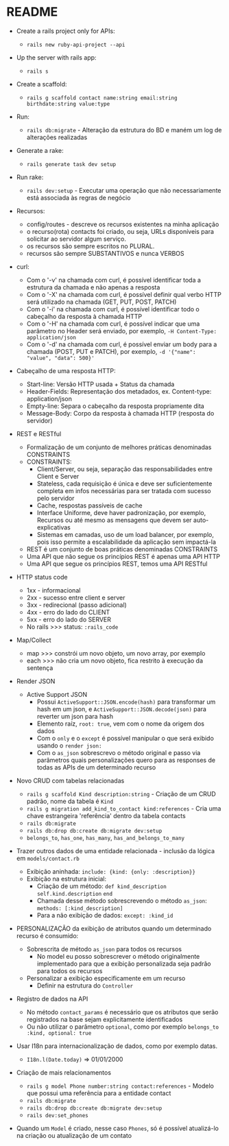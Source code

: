 # README

- Create a rails project only for APIs:
    - `rails new ruby-api-project --api`

- Up the server with rails app:
    - `rails s`

- Create a scaffold:
    - `rails g scaffold contact name:string email:string birthdate:string value:type`

- Run:
    - `rails db:migrate` - Alteração da estrutura do BD e maném um log de alterações realizadas

- Generate a rake:
    - `rails generate task dev setup`

- Run rake:
    - `rails dev:setup` - Executar uma operação que não necessariamente está associada às regras de negócio

- Recursos:
    - config/routes - descreve os recursos existentes na minha aplicação
    - o recurso(rota) contacts foi criado, ou seja, URLs disponíveis para solicitar ao servidor algum serviço.
    - os recursos são sempre escritos no PLURAL.
    - recursos são sempre SUBSTANTIVOS e nunca VERBOS

- curl:
    - Com o '-v' na chamada com curl, é possível identificar toda a estrutura da chamada e não apenas a resposta
    - Com o '-X' na chamada com curl, é possível definir qual verbo HTTP será utilizado na chamada (GET, PUT, POST, PATCH)
    - Com o '-i' na chamada com curl, é possível identificar todo o cabeçalho da resposta à chamada HTTP
    - Com o '-H' na chamada com curl, é possível indicar que uma parâmetro no Header será enviado, por exemplo, `-H Content-Type: application/json`
    - Com o '-d' na chamada com curl, é possível enviar um body para a chamada (POST, PUT e PATCH), por exemplo, `-d '{"name": "value", "data": 500}'`
        
- Cabeçalho de uma resposta HTTP:
    - Start-line: Versão HTTP usada + Status da chamada
    - Header-Fields: Representação dos metadados, ex. Content-type: application/json
    - Empty-line: Separa o cabeçalho da resposta propriamente dita
    - Message-Body: Corpo da resposta à chamada HTTP (resposta do servidor)

- REST e RESTful
    - Formalização de um conjunto de melhores práticas denominadas CONSTRAINTS
    - CONSTRAINTS:
        - Client/Server, ou seja, separação das responsabilidades entre Client e Server
        - Stateless, cada requisição é única e deve ser suficientemente completa em infos necessárias para ser tratada com sucesso pelo servidor
        - Cache, respostas passíveis de cache
        - Interface Uniforme, deve haver padronização, por exemplo, Recursos ou até mesmo as mensagens que devem ser auto-explicativas
        - Sistemas em camadas, uso de um load balancer, por exemplo, pois isso permite a escalabilidade da aplicação sem impactá-la
    - REST é um conjunto de boas práticas denominadas CONSTRAINTS
    - Uma API que não segue os princípios REST é apenas uma API HTTP
    - Uma API que segue os princípios REST, temos uma API RESTful

- HTTP status code
    - 1xx - informacional
    - 2xx - sucesso entre client e server
    - 3xx - redirecional (passo adicional)
    - 4xx - erro do lado do CLIENT
    - 5xx - erro do lado do SERVER
    - No rails >>> status: `:rails_code`

- Map/Collect
    - map >>> constrói um novo objeto, um novo array, por exemplo
    - each >>> não cria um novo objeto, fica restrito à execução da sentença

- Render JSON
    - Active Support JSON
        - Possui `ActiveSupport::JSON.encode(hash)` para transformar um hash em um json, e `ActiveSupport::JSON.decode(json)` para reverter um json para hash
        - Elemento raíz, `root: true`, vem com o nome da origem dos dados
        - Com o `only` e o `except` é possível manipular o que será exibido usando o `render json:`
        - Com o `as_json` sobrescrevo o método original e passo via parâmetros quais personalizações quero para as responses de todas as APIs de um determinado recurso

- Novo CRUD com tabelas relacionadas
    - `rails g scaffold Kind description:string` - Criação de um CRUD padrão, nome da tabela é `Kind`
    - `rails g migration add_kind_to_contact kind:references` - Cria uma chave estrangeira 'referência' dentro da tabela contacts
    - `rails db:migrate`
    - `rails db:drop db:create db:migrate dev:setup`
    - `belongs_to`, `has_one`, `has_many`, `has_and_belongs_to_many`

- Trazer outros dados de uma entidade relacionada - inclusão da lógica em `models/contact.rb`
    - Exibição aninhada: `include: {kind: {only: :description}}`
    - Exibição na estrutura inicial:
        - Criação de um método:
            `def kind_description`
                `self.kind.description`
            `end`
        - Chamada desse método sobrescrevendo o método `as_json`:
            `methods: [:kind_description]`
        - Para a não exibição de dados:
            `except: :kind_id`

- PERSONALIZAÇÃO da exibição de atributos quando um determinado recurso é consumido:
    - Sobrescrita de método `as_json` para todos os recursos
        - No model eu posso sobrescrever o método originalmente implementado para que a exibição personalizada seja padrão para todos os recursos
    - Personalizar a exibição especificamente em um recurso
        - Definir na estrutura do `Controller`

- Registro de dados na API
    - No método `contact_params` é necessário que os atributos que serão registrados na base sejam explicitamente identificados
    - Ou não utilizar o parâmetro `optional`, como por exemplo `belongs_to :kind, optional: true`

- Usar I18n para internacionalização de dados, como por exemplo datas.
    - `I18n.l(Date.today)` => 01/01/2000

- Criação de mais relacionamentos
    - `rails g model Phone number:string contact:references` - Modelo que possui uma referência para a entidade contact
    - `rails db:migrate`
    - `rails db:drop db:create db:migrate dev:setup`
    - `rails dev:set_phones`

- Quando um `Model` é criado, nesse caso `Phones`, só é possível atualizá-lo na criação ou atualização de um contato